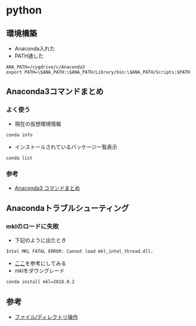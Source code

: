 # python

## 環境構築
- Anaconda入れた
- PATH通した
```bash:.bash_profile
ANA_PATH=/cygdrive/c/Anaconda3
export PATH=\$ANA_PATH:\$ANA_PATH/Library/bin:\$ANA_PATH/Scripts:$PATH
```

## Anaconda3コマンドまとめ

### よく使う
- 現在の仮想環境情報
```bash
conda info
```

- インストールされているパッケージ一覧表示
```bash
conda list
```

### 参考
- [Anaconda3 コマンドまとめ](https://qiita.com/WestRiver/items/cce9c99076d59abd3f69)

## Anacondaトラブルシューティング
### mklのロードに失敗
- 下記のように出たとき
```bash
Intel MKL FATAL ERROR: Cannot load mkl_intel_thread.dll.
```

- [ここ](https://nu-pan.hatenablog.com/entry/2018/10/12/232502)を参考にしてみる
- mklをダウングレード
```bash
conda install mkl=2018.0.2
```


## 参考
- [ファイル/ディレクトリ操作](https://qiita.com/supersaiakujin/items/12451cd2b8315fe7d054)